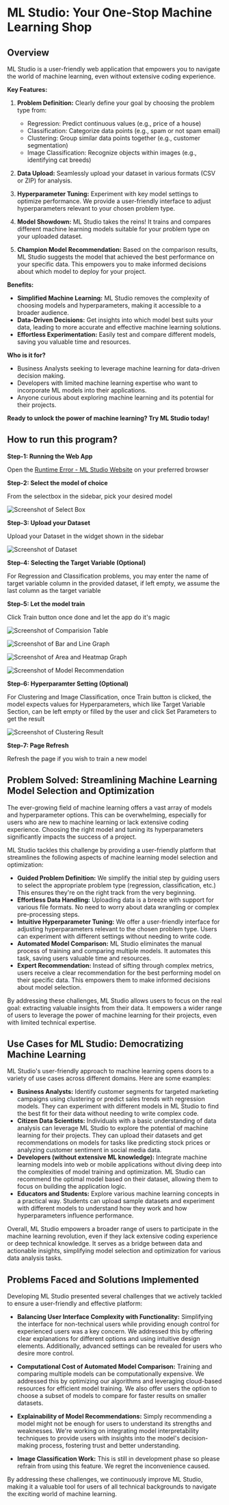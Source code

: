 # ML Studio: Your One-Stop Machine Learning Shop

## Overview
ML Studio is a user-friendly web application that empowers you to navigate the world of machine learning, even without extensive coding experience. 

**Key Features:**

1. **Problem Definition:**  Clearly define your goal by choosing the problem type from:
    * Regression: Predict continuous values (e.g.,  price of a house)
    * Classification:  Categorize data points (e.g., spam or not spam email)
    * Clustering:  Group similar data points together (e.g., customer segmentation)
    * Image Classification: Recognize objects within images (e.g.,  identifying cat breeds)

2. **Data Upload:**  Seamlessly upload your dataset in various formats (CSV or ZIP) for analysis.

3. **Hyperparameter Tuning:**  Experiment with key model settings to optimize performance. We provide a user-friendly interface to adjust hyperparameters relevant to your chosen problem type. 

4. **Model Showdown:**  ML Studio takes the reins! It trains and compares different machine learning models suitable for your problem type on your uploaded dataset. 

5. **Champion Model Recommendation:**  Based on the comparison results, ML Studio suggests the model that achieved the best performance on your specific data. This empowers you to make informed decisions about which model to deploy for your project.

**Benefits:**

* **Simplified Machine Learning:**  ML Studio removes the complexity of choosing models and hyperparameters, making it accessible to a broader audience.
* **Data-Driven Decisions:** Get insights into which model best suits your data, leading to more accurate and effective machine learning solutions.
* **Effortless Experimentation:** Easily test and compare different models, saving you valuable time and resources.

**Who is it for?**

* Business Analysts seeking to leverage machine learning for data-driven decision making.
* Developers with limited machine learning expertise who want to incorporate ML models into their applications.
* Anyone curious about exploring machine learning and its potential for their projects.

**Ready to unlock the power of machine learning? Try ML Studio today!**

## How to run this program?

**Step-1: Running the Web App**

Open the [Runtime Error - ML Studio Website](https://runtime-error-mlstudio.streamlit.app/) on your preferred browser

**Step-2: Select the model of choice**

From the selectbox in the sidebar, pick your desired model

![Screenshot of Select Box](Images/model-select.png)

**Step-3: Upload your Dataset**

Upload your Dataset in the widget shown in the sidebar

![Screenshot of Dataset](Images/upload-dataset.png)

**Step-4: Selecting the Target Variable (Optional)**

For Regression and Classification problems, you may enter the name of target variable column in the provided dataset, if left empty, we assume the last column as the target variable

**Step-5: Let the model train**

Click Train button once done and let the app do it's magic

![Screenshot of Comparision Table](Images/comp_table.png)

![Screenshot of Bar and Line Graph](Images/visual-1.png)

![Screenshot of Area and Heatmap Graph](Images/visual-2.png)

![Screenshot of Model Recommendation](Images/visual-3.png)

**Step-6: Hyperparamter Setting (Optional)**

For Clustering and Image Classification, once Train button is clicked, the model expects values for Hyperparameters, which like Target Variable Section, can be left empty or filled by the user and click Set Parameters to get the result

![Screenshot of Clustering Result](Images/clustering.png)

**Step-7: Page Refresh**

Refresh the page if you wish to train a new model

## Problem Solved: Streamlining Machine Learning Model Selection and Optimization

The ever-growing field of machine learning offers a vast array of models and hyperparameter options. This can be overwhelming, especially for users who are new to machine learning or lack extensive coding experience.  Choosing the right model and tuning its hyperparameters significantly impacts the success of a project.

ML Studio tackles this challenge by providing a user-friendly platform that streamlines the following aspects of machine learning model selection and optimization:

  * **Guided Problem Definition:**  We simplify the initial step by guiding users to select the appropriate problem type (regression, classification, etc.) This ensures they're on the right track from the very beginning.
  * **Effortless Data Handling:**  Uploading data is a breeze with support for various file formats. No need to worry about data wrangling or complex pre-processing steps.
  * **Intuitive Hyperparameter Tuning:**   We offer a user-friendly interface for adjusting hyperparameters relevant to the chosen problem type. Users can experiment with different settings without needing to write code.
  * **Automated Model Comparison:**  ML Studio eliminates the manual process of training and comparing multiple models. It automates this task, saving users valuable time and resources.
  * **Expert Recommendation:**  Instead of sifting through complex metrics, users receive a clear recommendation for the best performing model on their specific data. This empowers them to make informed decisions about model selection.

By addressing these challenges, ML Studio allows users to focus on the real goal: extracting valuable insights from their data. It empowers a wider range of users to leverage the power of machine learning for their projects, even with limited technical expertise.

## Use Cases for ML Studio: Democratizing Machine Learning

ML Studio's user-friendly approach to machine learning opens doors to a variety of use cases across different domains. Here are some examples:

* **Business Analysts:** Identify customer segments for targeted marketing campaigns using clustering or predict sales trends with regression models. They can experiment with different models in ML Studio to find the best fit for their data without needing to write complex code.
* **Citizen Data Scientists:**  Individuals with a basic understanding of data analysis can leverage ML Studio to explore the potential of machine learning for their projects.  They can upload their datasets and get recommendations on models for tasks like predicting stock prices or analyzing customer sentiment in social media data. 
* **Developers (without extensive ML knowledge):**  Integrate machine learning models into web or mobile applications without diving deep into the complexities of model training and optimization.  ML Studio can recommend the optimal model based on their dataset, allowing them to focus on building the application logic.
* **Educators and Students:**  Explore various machine learning concepts in a practical way. Students can upload sample datasets and experiment with different models to understand how they work and how hyperparameters influence performance.


Overall, ML Studio empowers a broader range of users to participate in the machine learning revolution, even if they lack extensive coding experience or deep technical knowledge. It serves as a bridge between data and actionable insights, simplifying model selection and optimization for various data analysis tasks.

## Problems Faced and Solutions Implemented

Developing ML Studio presented several challenges that we actively tackled to ensure a user-friendly and effective platform:

* **Balancing User Interface Complexity with Functionality:**  Simplifying the interface for non-technical users while providing enough control for experienced users was a key concern. We addressed this by offering clear explanations for different options and using intuitive design elements. Additionally, advanced settings can be revealed for users who desire more control.


* **Computational Cost of Automated Model Comparison:**  Training and comparing multiple models can be computationally expensive. We addressed this by optimizing our algorithms and leveraging cloud-based resources for efficient model training. We also offer users the option to choose a subset of models to compare for faster results on smaller datasets.

* **Explainability of Model Recommendations:**  Simply recommending a model might not be enough for users to understand its strengths and weaknesses. We're working on integrating model interpretability techniques to provide users with insights into the model's decision-making process, fostering trust and better understanding.

* **Image Classification Work:**  This is still in development phase so please refrain from using this feature. We regret the inconvenience caused. 

By addressing these challenges, we continuously improve ML Studio, making it a valuable tool for users of all technical backgrounds to navigate the exciting world of machine learning.


